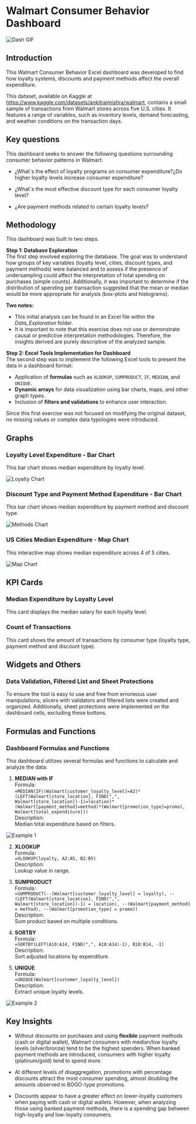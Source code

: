 # Walmart Consumer Behavior Dashboard

![Dash GIF](Images/DashboardIntro.gif)

## Introduction
This Walmart Consumer Behavior Excel dashboard was developed to find how loyalty systems, discounts and payment methods affect the overall expenditure. 

This dataset, available on Kaggle at https://www.kaggle.com/datasets/ankitrajmishra/walmart, contains a small sample of transactions from Walmart stores across five U.S. cities. It features a range of variables, such as inventory levels, demand forecasting, and weather conditions on the transaction days.

## Key questions
This dashboard seeks to answer the following questions surrounding consumer behavior patterns in Walmart:

- ¿What´s the effect of loyalty programs on consumer expenditure?¿Do higher loyalty levels increase consumer expenditure?

- ¿What´s the most effective discount type for each consumer loyalty level?

- ¿Are payment methods related to certain loyalty levels?

## Methodology

This dashboard was built in two steps.

**Step 1: Database Exploration**  
The first step involved exploring the database. The goal was to understand how groups of key variables (loyalty level, cities, discount types, and payment methods) were balanced and to assess if the presence of undersampling could affect the interpretation of total spending on purchases (simple counts). Additionally, it was important to determine if the distribution of spending per transaction suggested that the mean or median would be more appropriate for analysis (box-plots and histograms).

**Two notes:**
- This initial analysis can be found in an Excel file within the *Data_Exploration* folder. 
- It is important to note that this exercise does not use or demonstrate causal or predictive interpretation methodologies. Therefore, the insights derived are purely descriptive of the analyzed sample.

**Step 2: Excel Tools Implementation for Dashboard**  
The second step was to implement the following Excel tools to present the data in a dashboard format:

- Application of **formulas** such as `XLOOKUP`, `SUMPRODUCT`, `IF`, `MEDIAN`, and `UNIQUE`.
- **Dynamic arrays** for data visualization using bar charts, maps, and other graph types.
- Inclusion of **filters and validations** to enhance user interaction.

Since this first exercise was not focused on modifying the original dataset, no missing values or complex data typologies were introduced.


## Graphs

### Loyalty Level Expenditure - Bar Chart  
This bar chart shows median expenditure by loyalty level.

![Loyalty Chart](Images/Chart1.png)

### Discount Type and Payment Method Expenditure - Bar Chart  
This bar chart shows median expenditure by payment method and discount type.

![Methods Chart](Images/Chart2.png)

### US Cities Median Expenditure - Map Chart  
This interactive map shows median expenditure across 4 of 5 cities.

![Map Chart](Images/Map1.png)

## KPI Cards

### Median Expenditure by Loyalty Level
This card displays the median salary for each loyalty level.

### Count of Transactions
This card shows the amount of transactions by consumer type (loyalty type, payment method and discount type).

## Widgets and Others

### Data Validation, Filtered List and Sheet Protections  
To ensure the tool is easy to use and free from erroneous user manipulations, slicers with validators and filtered lists were created and organized. Additionally, sheet protections were implemented on the dashboard cells, excluding these buttons.


## Formulas and Functions
### Dashboard Formulas and Functions

This dashboard utilizes several formulas and functions to calculate and analyze the data:

1. **MEDIAN with IF**  
   Formula:  
   `=MEDIAN(IF((Walmart[customer_loyalty_level]=A2)*(LEFT(Walmart[store_location], FIND(",", Walmart[store_location])-1)=location)*(Walmart[payment_method]=method)*(Walmart[promotion_type]=promo), Walmart[total_expenditure]))`  
   Description:  
   Median total expenditure based on filters.

![Example 1](Images/SortingConditionals.png)

2. **XLOOKUP**  
   Formula:  
   `=XLOOKUP(loyalty, A2:A5, B2:B5)`  
   Description:  
   Lookup value in range.

3. **SUMPRODUCT**  
   Formula:  
   `=SUMPRODUCT(--(Walmart[customer_loyalty_level] = loyalty), --(LEFT(Walmart[store_location], FIND(",", Walmart[store_location])-1) = location), --(Walmart[payment_method] = method), --(Walmart[promotion_type] = promo))`  
   Description:  
   Sum product based on multiple conditions.

4. **SORTBY**  
   Formula:  
   `=SORTBY(LEFT(A10:A14, FIND(",", A10:A14)-1), B10:B14, -1)`  
   Description:  
   Sort adjusted locations by expenditure.

5. **UNIQUE**  
   Formula:  
   `=UNIQUE(Walmart[customer_loyalty_level])`  
   Description:  
   Extract unique loyalty levels.

![Example 2](Images/Validations.png)


## Key Insights

- Without discounts on purchases and using **flexible** payment methods (cash or digital wallet), Walmart consumers with median/low loyalty levels (silver/bronze) tend to be the highest spenders. When banked payment methods are introduced, consumers with higher loyalty (platinum/gold) tend to spend more.

- At different levels of disaggregation, promotions with percentage discounts attract the most consumer spending, almost doubling the amounts observed in BOGO-type promotions.

- Discounts appear to have a greater effect on lower-loyalty customers when paying with cash or digital wallets. However, when analyzing those using banked payment methods, there is a spending gap between high-loyalty and low-loyalty consumers.


